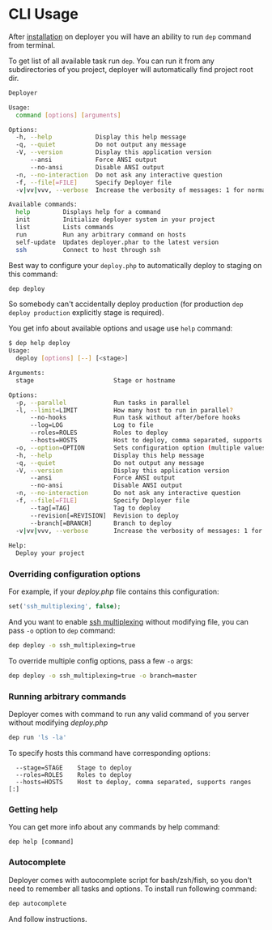 # CLI Usage

After [installation](installation.md) on deployer you will have an ability to run `dep` command from terminal.

To get list of all available task run `dep`. You can run it from any subdirectories of you project, 
deployer will automatically find project root dir. 
 
~~~bash
Deployer

Usage:
  command [options] [arguments]

Options:
  -h, --help            Display this help message
  -q, --quiet           Do not output any message
  -V, --version         Display this application version
      --ansi            Force ANSI output
      --no-ansi         Disable ANSI output
  -n, --no-interaction  Do not ask any interactive question
  -f, --file[=FILE]     Specify Deployer file
  -v|vv|vvv, --verbose  Increase the verbosity of messages: 1 for normal output, 2 for more verbose output and 3 for debug

Available commands:
  help         Displays help for a command
  init         Initialize deployer system in your project
  list         Lists commands
  run          Run any arbitrary command on hosts
  self-update  Updates deployer.phar to the latest version
  ssh          Connect to host through ssh
~~~

Best way to configure your `deploy.php` to automatically deploy to staging on this command:
 
~~~bash
dep deploy
~~~

So somebody can't accidentally deploy production (for production `dep deploy production` explicitly stage is required).

You get info about available options and usage use `help` command:
 
~~~bash
$ dep help deploy
Usage:
  deploy [options] [--] [<stage>]

Arguments:
  stage                      Stage or hostname

Options:
  -p, --parallel             Run tasks in parallel
  -l, --limit=LIMIT          How many host to run in parallel?
      --no-hooks             Run task without after/before hooks
      --log=LOG              Log to file
      --roles=ROLES          Roles to deploy
      --hosts=HOSTS          Host to deploy, comma separated, supports ranges [:]
  -o, --option=OPTION        Sets configuration option (multiple values allowed)
  -h, --help                 Display this help message
  -q, --quiet                Do not output any message
  -V, --version              Display this application version
      --ansi                 Force ANSI output
      --no-ansi              Disable ANSI output
  -n, --no-interaction       Do not ask any interactive question
  -f, --file[=FILE]          Specify Deployer file
      --tag[=TAG]            Tag to deploy
      --revision[=REVISION]  Revision to deploy
      --branch[=BRANCH]      Branch to deploy
  -v|vv|vvv, --verbose       Increase the verbosity of messages: 1 for normal output, 2 for more verbose output and 3 for debug
 
Help:
  Deploy your project
~~~

### Overriding configuration options

For example, if your _deploy.php_ file contains this configuration:

~~~php
set('ssh_multiplexing', false);
~~~

And you want to enable [ssh multiplexing](https://en.wikibooks.org/wiki/OpenSSH/Cookbook/Multiplexing) without modifying file, you can pass `-o` option to `dep` command:

~~~bash
dep deploy -o ssh_multiplexing=true
~~~

To override multiple config options, pass a few `-o` args:

~~~bash
dep deploy -o ssh_multiplexing=true -o branch=master
~~~

### Running arbitrary commands
 
Deployer comes with command to run any valid command of you server without modifying _deploy.php_
 
~~~bash
dep run 'ls -la'
~~~

To specify hosts this command have corresponding options:

~~~
  --stage=STAGE    Stage to deploy
  --roles=ROLES    Roles to deploy
  --hosts=HOSTS    Host to deploy, comma separated, supports ranges [:]
~~~

### Getting help

You can get more info about any commands by help command:

~~~
dep help [command]
~~~

### Autocomplete

Deployer comes with autocomplete script for bash/zsh/fish, so you don't need to remember all tasks and options.
To install run following command:

~~~bash
dep autocomplete
~~~

And follow instructions.
